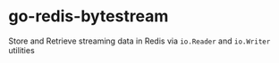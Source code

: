 # go-redis-bytestream
Store and Retrieve streaming data in Redis via `io.Reader` and `io.Writer` utilities
